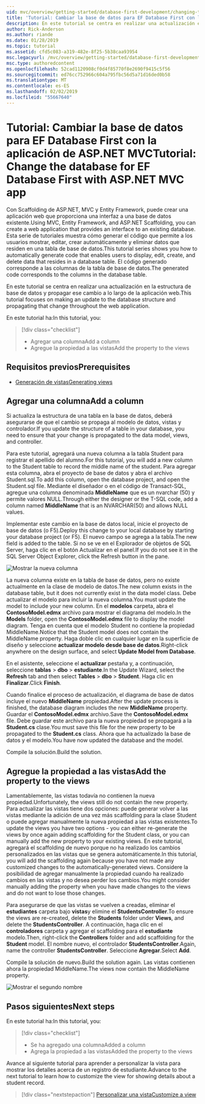 ```yaml
---
uid: mvc/overview/getting-started/database-first-development/changing-the-database
title: 'Tutorial: Cambiar la base de datos para EF Database First con la aplicación de ASP.NET MVC'
description: En este tutorial se centra en realizar una actualización en la estructura de base de datos y propagar ese cambio a lo largo de la aplicación web.
author: Rick-Anderson
ms.author: riande
ms.date: 01/28/2019
ms.topic: tutorial
ms.assetid: cfd5c083-a319-482e-8f25-5b38caa93954
msc.legacyurl: /mvc/overview/getting-started/database-first-development/changing-the-database
msc.type: authoredcontent
ms.openlocfilehash: 52cad1120908cf0d4f85770f8e2690f9415c5f56
ms.sourcegitcommit: ed76cc752966c604a795fbc56d5a71d16ded0b58
ms.translationtype: MT
ms.contentlocale: es-ES
ms.lasthandoff: 02/02/2019
ms.locfileid: "55667640"
---
```

# <a name="tutorial-change-the-database-for-ef-database-first-with-aspnet-mvc-app"></a><span data-ttu-id="13fb3-103">Tutorial: Cambiar la base de datos para EF Database First con la aplicación de ASP.NET MVC</span><span class="sxs-lookup"><span data-stu-id="13fb3-103">Tutorial: Change the database for EF Database First with ASP.NET MVC app</span></span>

<span data-ttu-id="13fb3-104">Con Scaffolding de ASP.NET, MVC y Entity Framework, puede crear una aplicación web que proporciona una interfaz a una base de datos existente.</span><span class="sxs-lookup"><span data-stu-id="13fb3-104">Using MVC, Entity Framework, and ASP.NET Scaffolding, you can create a web application that provides an interface to an existing database.</span></span> <span data-ttu-id="13fb3-105">Esta serie de tutoriales muestra cómo generar el código que permite a los usuarios mostrar, editar, crear automáticamente y eliminar datos que residen en una tabla de base de datos.</span><span class="sxs-lookup"><span data-stu-id="13fb3-105">This tutorial series shows you how to automatically generate code that enables users to display, edit, create, and delete data that resides in a database table.</span></span> <span data-ttu-id="13fb3-106">El código generado corresponde a las columnas de la tabla de base de datos.</span><span class="sxs-lookup"><span data-stu-id="13fb3-106">The generated code corresponds to the columns in the database table.</span></span>

<span data-ttu-id="13fb3-107">En este tutorial se centra en realizar una actualización en la estructura de base de datos y propagar ese cambio a lo largo de la aplicación web.</span><span class="sxs-lookup"><span data-stu-id="13fb3-107">This tutorial focuses on making an update to the database structure and propagating that change throughout the web application.</span></span>

<span data-ttu-id="13fb3-108">En este tutorial ha:</span><span class="sxs-lookup"><span data-stu-id="13fb3-108">In this tutorial, you:</span></span>

> [!div class="checklist"]
> * <span data-ttu-id="13fb3-109">Agregar una columna</span><span class="sxs-lookup"><span data-stu-id="13fb3-109">Add a column</span></span>
> * <span data-ttu-id="13fb3-110">Agregue la propiedad a las vistas</span><span class="sxs-lookup"><span data-stu-id="13fb3-110">Add the property to the views</span></span>

## <a name="prerequisites"></a><span data-ttu-id="13fb3-111">Requisitos previos</span><span class="sxs-lookup"><span data-stu-id="13fb3-111">Prerequisites</span></span>

* [<span data-ttu-id="13fb3-112">Generación de vistas</span><span class="sxs-lookup"><span data-stu-id="13fb3-112">Generating views</span></span>](generating-views.md)

## <a name="add-a-column"></a><span data-ttu-id="13fb3-113">Agregar una columna</span><span class="sxs-lookup"><span data-stu-id="13fb3-113">Add a column</span></span>

<span data-ttu-id="13fb3-114">Si actualiza la estructura de una tabla en la base de datos, deberá asegurarse de que el cambio se propaga al modelo de datos, vistas y controlador.</span><span class="sxs-lookup"><span data-stu-id="13fb3-114">If you update the structure of a table in your database, you need to ensure that your change is propagated to the data model, views, and controller.</span></span>

<span data-ttu-id="13fb3-115">Para este tutorial, agregará una nueva columna a la tabla Student para registrar el apellido del alumno.</span><span class="sxs-lookup"><span data-stu-id="13fb3-115">For this tutorial, you will add a new column to the Student table to record the middle name of the student.</span></span> <span data-ttu-id="13fb3-116">Para agregar esta columna, abra el proyecto de base de datos y abra el archivo Student.sql.</span><span class="sxs-lookup"><span data-stu-id="13fb3-116">To add this column, open the database project, and open the Student.sql file.</span></span> <span data-ttu-id="13fb3-117">Mediante el diseñador o en el código de Transact-SQL, agregue una columna denominada **MiddleName** que es un nvarchar (50) y permite valores NULL.</span><span class="sxs-lookup"><span data-stu-id="13fb3-117">Through either the designer or the T-SQL code, add a column named **MiddleName** that is an NVARCHAR(50) and allows NULL values.</span></span>

<span data-ttu-id="13fb3-118">Implementar este cambio en la base de datos local, inicie el proyecto de base de datos (o F5).</span><span class="sxs-lookup"><span data-stu-id="13fb3-118">Deploy this change to your local database by starting your database project (or F5).</span></span> <span data-ttu-id="13fb3-119">El nuevo campo se agrega a la tabla.</span><span class="sxs-lookup"><span data-stu-id="13fb3-119">The new field is added to the table.</span></span> <span data-ttu-id="13fb3-120">Si no se ve en el Explorador de objetos de SQL Server, haga clic en el botón Actualizar en el panel.</span><span class="sxs-lookup"><span data-stu-id="13fb3-120">If you do not see it in the SQL Server Object Explorer, click the Refresh button in the pane.</span></span>

![Mostrar la nueva columna](changing-the-database/_static/image2.png)

<span data-ttu-id="13fb3-122">La nueva columna existe en la tabla de base de datos, pero no existe actualmente en la clase de modelo de datos.</span><span class="sxs-lookup"><span data-stu-id="13fb3-122">The new column exists in the database table, but it does not currently exist in the data model class.</span></span> <span data-ttu-id="13fb3-123">Debe actualizar el modelo para incluir la nueva columna.</span><span class="sxs-lookup"><span data-stu-id="13fb3-123">You must update the model to include your new column.</span></span> <span data-ttu-id="13fb3-124">En el **modelos** carpeta, abra el **ContosoModel.edmx** archivo para mostrar el diagrama del modelo.</span><span class="sxs-lookup"><span data-stu-id="13fb3-124">In the **Models** folder, open the **ContosoModel.edmx** file to display the model diagram.</span></span> <span data-ttu-id="13fb3-125">Tenga en cuenta que el modelo Student no contiene la propiedad MiddleName.</span><span class="sxs-lookup"><span data-stu-id="13fb3-125">Notice that the Student model does not contain the MiddleName property.</span></span> <span data-ttu-id="13fb3-126">Haga doble clic en cualquier lugar en la superficie de diseño y seleccione **actualizar modelo desde base de datos**.</span><span class="sxs-lookup"><span data-stu-id="13fb3-126">Right-click anywhere on the design surface, and select **Update Model from Database**.</span></span>

<span data-ttu-id="13fb3-127">En el asistente, seleccione el **actualizar** pestaña y, a continuación, seleccione **tablas** > **dbo** > **estudiante**.</span><span class="sxs-lookup"><span data-stu-id="13fb3-127">In the Update Wizard, select the **Refresh** tab and then select **Tables** > **dbo** > **Student**.</span></span> <span data-ttu-id="13fb3-128">Haga clic en **Finalizar**.</span><span class="sxs-lookup"><span data-stu-id="13fb3-128">Click **Finish**.</span></span>

<span data-ttu-id="13fb3-129">Cuando finalice el proceso de actualización, el diagrama de base de datos incluye el nuevo **MiddleName** propiedad.</span><span class="sxs-lookup"><span data-stu-id="13fb3-129">After the update process is finished, the database diagram includes the new **MiddleName** property.</span></span> <span data-ttu-id="13fb3-130">Guardar el **ContosoModel.edmx** archivo.</span><span class="sxs-lookup"><span data-stu-id="13fb3-130">Save the **ContosoModel.edmx** file.</span></span> <span data-ttu-id="13fb3-131">Debe guardar este archivo para la nueva propiedad se propagará a la **Student.cs** clase.</span><span class="sxs-lookup"><span data-stu-id="13fb3-131">You must save this file for the new property to be propagated to the **Student.cs** class.</span></span> <span data-ttu-id="13fb3-132">Ahora que ha actualizado la base de datos y el modelo.</span><span class="sxs-lookup"><span data-stu-id="13fb3-132">You have now updated the database and the model.</span></span>

<span data-ttu-id="13fb3-133">Compile la solución.</span><span class="sxs-lookup"><span data-stu-id="13fb3-133">Build the solution.</span></span>

## <a name="add-the-property-to-the-views"></a><span data-ttu-id="13fb3-134">Agregue la propiedad a las vistas</span><span class="sxs-lookup"><span data-stu-id="13fb3-134">Add the property to the views</span></span>

<span data-ttu-id="13fb3-135">Lamentablemente, las vistas todavía no contienen la nueva propiedad.</span><span class="sxs-lookup"><span data-stu-id="13fb3-135">Unfortunately, the views still do not contain the new property.</span></span> <span data-ttu-id="13fb3-136">Para actualizar las vistas tiene dos opciones: puede generar volver a las vistas mediante la adición de una vez más scaffolding para la clase Student o puede agregar manualmente la nueva propiedad a las vistas existentes.</span><span class="sxs-lookup"><span data-stu-id="13fb3-136">To update the views you have two options - you can either re-generate the views by once again adding scaffolding for the Student class, or you can manually add the new property to your existing views.</span></span> <span data-ttu-id="13fb3-137">En este tutorial, agregará el scaffolding de nuevo porque no ha realizado los cambios personalizados en las vistas que se genera automáticamente.</span><span class="sxs-lookup"><span data-stu-id="13fb3-137">In this tutorial, you will add the scaffolding again because you have not made any customized changes to the automatically-generated views.</span></span> <span data-ttu-id="13fb3-138">Considere la posibilidad de agregar manualmente la propiedad cuando ha realizado cambios en las vistas y no desea perder los cambios.</span><span class="sxs-lookup"><span data-stu-id="13fb3-138">You might consider manually adding the property when you have made changes to the views and do not want to lose those changes.</span></span>

<span data-ttu-id="13fb3-139">Para asegurarse de que las vistas se vuelven a creadas, eliminar el **estudiantes** carpeta bajo **vistas**y elimine el **StudentsController**.</span><span class="sxs-lookup"><span data-stu-id="13fb3-139">To ensure the views are re-created, delete the **Students** folder under **Views**, and delete the **StudentsController**.</span></span> <span data-ttu-id="13fb3-140">A continuación, haga clic en el **controladores** carpeta y agregar el scaffolding para el **estudiante** modelo.</span><span class="sxs-lookup"><span data-stu-id="13fb3-140">Then, right-click the **Controllers** folder and add scaffolding for the **Student** model.</span></span> <span data-ttu-id="13fb3-141">El nombre nuevo, el controlador **StudentsController**.</span><span class="sxs-lookup"><span data-stu-id="13fb3-141">Again, name the controller **StudentsController**.</span></span> <span data-ttu-id="13fb3-142">Seleccione **Agregar**.</span><span class="sxs-lookup"><span data-stu-id="13fb3-142">Select **Add**.</span></span>

<span data-ttu-id="13fb3-143">Compile la solución de nuevo.</span><span class="sxs-lookup"><span data-stu-id="13fb3-143">Build the solution again.</span></span> <span data-ttu-id="13fb3-144">Las vistas contienen ahora la propiedad MiddleName.</span><span class="sxs-lookup"><span data-stu-id="13fb3-144">The views now contain the MiddleName property.</span></span>

![Mostrar el segundo nombre](changing-the-database/_static/image5.png)

## <a name="next-steps"></a><span data-ttu-id="13fb3-146">Pasos siguientes</span><span class="sxs-lookup"><span data-stu-id="13fb3-146">Next steps</span></span>

<span data-ttu-id="13fb3-147">En este tutorial ha:</span><span class="sxs-lookup"><span data-stu-id="13fb3-147">In this tutorial, you:</span></span>

> [!div class="checklist"]
> * <span data-ttu-id="13fb3-148">Se ha agregado una columna</span><span class="sxs-lookup"><span data-stu-id="13fb3-148">Added a column</span></span>
> * <span data-ttu-id="13fb3-149">Agrega la propiedad a las vistas</span><span class="sxs-lookup"><span data-stu-id="13fb3-149">Added the property to the views</span></span>

<span data-ttu-id="13fb3-150">Avance al siguiente tutorial para aprender a personalizar la vista para mostrar los detalles acerca de un registro de estudiante.</span><span class="sxs-lookup"><span data-stu-id="13fb3-150">Advance to the next tutorial to learn how to customize the view for showing details about a student record.</span></span>
> [!div class="nextstepaction"]
> [<span data-ttu-id="13fb3-151">Personalizar una vista</span><span class="sxs-lookup"><span data-stu-id="13fb3-151">Customize a view</span></span>](customizing-a-view.md)